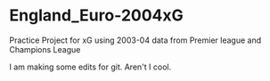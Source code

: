 # England_Euro-2004xG
Practice Project for xG using 2003-04 data from Premier league and Champions League

I am making some edits for git. Aren't I cool.
